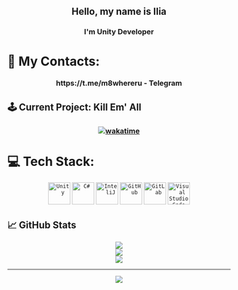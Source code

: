 <h2 align="center">
Hello, my name is Ilia
</h2> 

<h3 align="center">
I'm Unity Developer
</h3> 

# 📧 My Contacts:
<h3 align="center">
https://t.me/m8whereru - Telegram
</h3> 

## 🕹 Current Project: Kill Em' All

<h3 align="center">
<a 
<a href="https://wakatime.com/badge/user/7bd056a5-2aa1-4200-a81a-50b20a6f8776/project/307654de-bd40-47f6-9f2e-2a366fae6d78"><img src="https://wakatime.com/badge/user/7bd056a5-2aa1-4200-a81a-50b20a6f8776/project/307654de-bd40-47f6-9f2e-2a366fae6d78.svg" alt="wakatime"></a>
</a>
</h3> 

# 💻 Tech Stack:

<div align="center">
	<code><img height="50" src="https://user-images.githubusercontent.com/25181517/193427941-9437dbbe-376f-40dc-9573-0ef5c02a26a7.png" alt="Unity" title="Unity" /></code>
	<code><img height="50" src="https://user-images.githubusercontent.com/25181517/121405384-444d7300-c95d-11eb-959f-913020d3bf90.png" alt="C#" title="C#" /></code>
	<code><img height="50" src="https://user-images.githubusercontent.com/25181517/192108890-200809d1-439c-4e23-90d3-b090cf9a4eea.png" alt="InteliJ" title="InteliJ" /></code>
	<code><img height="50" src="https://user-images.githubusercontent.com/25181517/192108374-8da61ba1-99ec-41d7-80b8-fb2f7c0a4948.png" alt="GitHub" title="GitHub" /></code>
	<code><img height="50" src="https://user-images.githubusercontent.com/25181517/192108376-c675d39b-90f6-4073-bde6-5a9291644657.png" alt="GitLab" title="GitLab" /></code>
	<code><img height="50" src="https://user-images.githubusercontent.com/25181517/192108891-d86b6220-e232-423a-bf5f-90903e6887c3.png" alt="Visual Studio Code" title="Visual Studio Code" /></code>
</div>


## 📈 GitHub Stats 

<div align="center">
	

![](https://github-readme-stats.vercel.app/api?username=kashfornoriginal&theme=dark&hide_border=false&include_all_commits=false&count_private=true)<br/>
![](https://github-readme-streak-stats.herokuapp.com/?user=kashfornoriginal&theme=dark&hide_border=false)<br/>
![](https://github-readme-stats.vercel.app/api/top-langs/?username=kashfornoriginal&theme=dark&hide_border=false&include_all_commits=false&count_private=true&layout=compact)

---
[![](https://visitcount.itsvg.in/api?id=kashfornoriginal&icon=0&color=0)](https://visitcount.itsvg.in)
</div>

